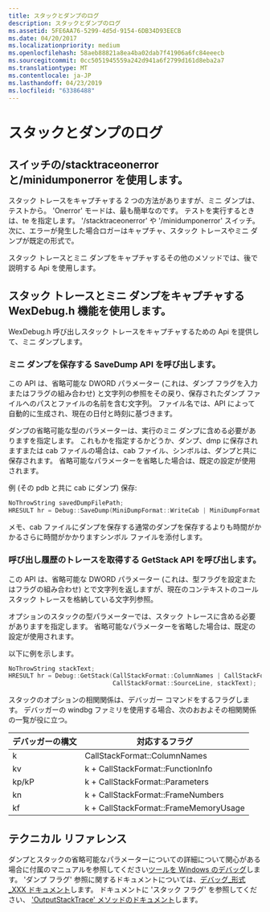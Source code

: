 ```yaml
---
title: スタックとダンプのログ
description: スタックとダンプのログ
ms.assetid: 5FE6AA76-5299-4d5d-9154-6DB34D93EECB
ms.date: 04/20/2017
ms.localizationpriority: medium
ms.openlocfilehash: 58aeb88821a8ea4ba02dab7f41906a6fc84eeecb
ms.sourcegitcommit: 0cc5051945559a242d941a6f2799d161d8eba2a7
ms.translationtype: MT
ms.contentlocale: ja-JP
ms.lasthandoff: 04/23/2019
ms.locfileid: "63386488"
---
```

# <a name="stack-and-dump-logging"></a>スタックとダンプのログ


## <a name="span-idusingstacktraceonerrorandminidumponerrorswitchesspanspan-idusingstacktraceonerrorandminidumponerrorswitchesspanspan-idusingstacktraceonerrorandminidumponerrorswitchesspanusing-stacktraceonerror-and-minidumponerror-switches"></a><span id="Using__stacktraceonerror_and__minidumponerror_switches"></span><span id="using__stacktraceonerror_and__minidumponerror_switches"></span><span id="USING__STACKTRACEONERROR_AND__MINIDUMPONERROR_SWITCHES"></span>スイッチの/stacktraceonerror と/minidumponerror を使用します。


スタック トレースをキャプチャする 2 つの方法がありますが、ミニ ダンプは、テストから。 'Onerror' モードは、最も簡単なのです。 テストを実行するときは、te を指定します。 '/stacktraceonerror' や '/minidumponerror' スイッチ。 次に、エラーが発生した場合ロガーはキャプチャ、スタック トレースやミニ ダンプが既定の形式で。

スタック トレースとミニ ダンプをキャプチャするその他のメソッドでは、後で説明する Api を使用します。

## <a name="span-idusingwexdebughfunctionalitytocapturestacktracesandminidumpsspanspan-idusingwexdebughfunctionalitytocapturestacktracesandminidumpsspanusing-wexdebugh-functionality-to-capture-stack-traces-and-mini-dumps"></a><span id="using_wexdebug.h_functionality_to_capture_stack_traces_and_mini_dumps"></span><span id="USING_WEXDEBUG.H_FUNCTIONALITY_TO_CAPTURE_STACK_TRACES_AND_MINI_DUMPS"></span>スタック トレースとミニ ダンプをキャプチャする WexDebug.h 機能を使用します。


WexDebug.h 呼び出しスタック トレースをキャプチャするための Api を提供して、ミニ ダンプします。

### <a name="span-idcallsavedumpapitosaveaminidumpspanspan-idcallsavedumpapitosaveaminidumpspanspan-idcallsavedumpapitosaveaminidumpspancall-savedump-api-to-save-a-mini-dump"></a><span id="Call_SaveDump_API_to_save_a_mini_dump."></span><span id="call_savedump_api_to_save_a_mini_dump."></span><span id="CALL_SAVEDUMP_API_TO_SAVE_A_MINI_DUMP."></span>ミニ ダンプを保存する SaveDump API を呼び出します。

この API は、省略可能な DWORD パラメーター (これは、ダンプ フラグを入力またはフラグの組み合わせ) と文字列の参照をその戻り、保存されたダンプ ファイルへのパスとファイルの名前を含む文字列。 ファイル名では、API によって自動的に生成され、現在の日付と時刻に基づきます。

ダンプの省略可能な型のパラメーターは、実行のミニ ダンプに含める必要がありますを指定します。 これもかを指定するかどうか、ダンプ、dmp に保存されますまたは cab ファイルの場合は、cab ファイル、シンボルは、ダンプと共に保存されます。 省略可能なパラメーターを省略した場合は、既定の設定が使用されます。

例 (その pdb と共に cab にダンプ) 保存:

```cpp
NoThrowString savedDumpFilePath;
HRESULT hr = Debug::SaveDump(MiniDumpFormat::WriteCab | MiniDumpFormat::WriteCabSecondaryFiles, savedDumpFilePath);
```

メモ、cab ファイルにダンプを保存する通常のダンプを保存するよりも時間がかかるさらに時間がかかりますシンボル ファイルを添付します。

### <a name="span-idcallgetstackapitoobtainacallstacktracespanspan-idcallgetstackapitoobtainacallstacktracespanspan-idcallgetstackapitoobtainacallstacktracespancall-getstack-api-to-obtain-a-call-stack-trace"></a><span id="Call_GetStack_API_to_obtain_a_call_stack_trace."></span><span id="call_getstack_api_to_obtain_a_call_stack_trace."></span><span id="CALL_GETSTACK_API_TO_OBTAIN_A_CALL_STACK_TRACE."></span>呼び出し履歴のトレースを取得する GetStack API を呼び出します。

この API は、省略可能な DWORD パラメーター (これは、型フラグを設定またはフラグの組み合わせ) とで文字列を返しますが、現在のコンテキストのコール スタック トレースを格納している文字列参照。

オプションのスタックの型パラメーターでは、スタック トレースに含める必要がありますを指定します。 省略可能なパラメーターを省略した場合は、既定の設定が使用されます。

以下に例を示します。

```cpp
NoThrowString stackText;
HRESULT hr = Debug::GetStack(CallStackFormat::ColumnNames | CallStackFormat::FrameAddress |
                             CallStackFormat::SourceLine, stackText);
```

スタックのオプションの相関関係は、デバッガー コマンドをするフラグします。 デバッガーの windbg ファミリを使用する場合、次のおおよその相関関係の一覧が役に立つ。


| デバッガーの構文 |          対応するフラグ          |
|-----------------|---------------------------------------|
|        k        |     CallStackFormat::ColumnNames      |
|       kv        |   k + CallStackFormat::FunctionInfo   |
|     kp/kP     |    k + CallStackFormat::Parameters    |
|       kn        |   k + CallStackFormat::FrameNumbers   |
|       kf        | k + CallStackFormat::FrameMemoryUsage |

## <a name="span-idtechnicalreferencespanspan-idtechnicalreferencespanspan-idtechnicalreferencespantechnical-reference"></a><span id="Technical_Reference"></span><span id="technical_reference"></span><span id="TECHNICAL_REFERENCE"></span>テクニカル リファレンス


ダンプとスタックの省略可能なパラメーターについての詳細について関心がある場合に付属のマニュアルを参照してください[ツールを Windows のデバッグ](https://go.microsoft.com/fwlink/p/?linkid=8708)します。 'ダンプ フラグ' 参照に関するドキュメントについては、[デバッグ\_形式\_XXX ドキュメント](https://msdn.microsoft.com/library/cc267446.aspx)します。 ドキュメントに 'スタック フラグ' を参照してください、 ['OutputStackTrace' メソッドのドキュメント](https://msdn.microsoft.com/library/cc266034.aspx)します。









